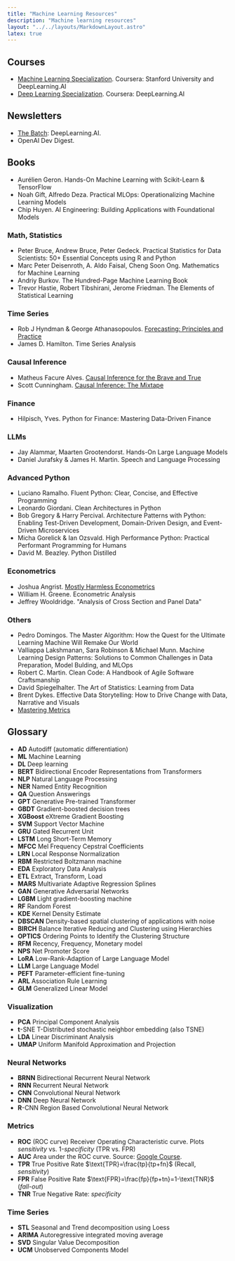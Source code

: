 ```yaml
---
title: "Machine Learning Resources"
description: "Machine learning resources"
layout: "../../layouts/MarkdownLayout.astro"
latex: true
---
```


## Courses

* [Machine Learning Specialization](https://www.coursera.org/specializations/machine-learning-introduction). Coursera: Stanford University and DeepLearning.AI
* [Deep Learning Specialization](https://www.coursera.org/specializations/deep-learning). Coursera: DeepLearning.AI

## Newsletters

* [The Batch](https://www.deeplearning.ai/the-batch/): DeepLearning.AI.
* OpenAI Dev Digest.

## Books

* Aurélien Geron. Hands-On Machine Learning with Scikit-Learn & TensorFlow
* Noah Gift, Alfredo Deza. Practical MLOps: Operationalizing Machine Learning Models
* Chip Huyen. AI Engineering: Building Applications with Foundational Models

### Math, Statistics
* Peter Bruce, Andrew Bruce, Peter Gedeck. Practical Statistics for Data Scientists: 50+ Essential Concepts using R and Python
* Marc Peter Deisenroth, A. Aldo Faisal, Cheng Soon Ong. Mathematics for Machine Learning
* Andriy Burkov. The Hundred-Page Machine Learning Book
* Trevor Hastie, Robert Tibshirani, Jerome Friedman. The Elements of Statistical Learning

### Time Series
* Rob J Hyndman & George Athanasopoulos. [Forecasting: Principles and Practice](https://otexts.com/fpp3/)
* James D. Hamilton. Time Series Analysis

### Causal Inference
*  Matheus Facure Alves. [Causal Inference for the Brave and True](https://matheusfacure.github.io/python-causality-handbook/landing-page.html)
* Scott Cunningham. [Causal Inference: The Mixtape](https://mixtape.scunning.com/)

### Finance
* Hilpisch, Yves. Python for Finance: Mastering Data-Driven Finance

### LLMs
* Jay Alammar, Maarten Grootendorst. Hands-On Large Language Models
* Daniel Jurafsky & James H. Martin. Speech and Language Processing


### Advanced Python
* Luciano Ramalho. Fluent Python: Clear, Concise, and Effective Programming
* Leonardo Giordani. Clean Architectures in Python
* Bob Gregory & Harry Percival. Architecture Patterns with Python: Enabling Test-Driven Development, Domain-Driven Design, and Event-Driven Microservices
* Micha Gorelick & Ian Ozsvald. High Performance Python: Practical Performant Programming for Humans
* David M. Beazley. Python Distilled

### Econometrics

* Joshua Angrist. [Mostly Harmless Econometrics](https://www.mostlyharmlesseconometrics.com/)
* William H. Greene. Econometric Analysis
* Jeffrey Wooldridge. "Analysis of Cross Section and Panel Data"

### Others
* Pedro Domingos. The Master Algorithm: How the Quest for the Ultimate Learning Machine Will Remake Our World
* Valliappa Lakshmanan, Sara Robinson & Michael Munn. Machine Learning Design Patterns: Solutions to Common Challenges in Data Preparation, Model Bulding, and MLOps
* Robert C. Martin. Clean Code: A Handbook of Agile Software Craftsmanship
* David Spiegelhalter. The Art of Statistics: Learning from Data
* Brent Dykes. Effective Data Storytelling: How to Drive Change with Data, Narrative and Visuals
* [Mastering Metrics](https://www.masteringmetrics.com/)

## Glossary

* **AD** Autodiff (automatic differentiation)
* **ML** Machine Learning
* **DL** Deep learning
* **BERT** Bidirectional Encoder Representations from Transformers
* **NLP** Natural Language Processing
* **NER** Named Entity Recognition
* **QA** Question Answerings
* **GPT** Generative Pre-trained Transformer
* **GBDT** Gradient-boosted decision trees
* **XGBoost** eXtreme Gradient Boosting
* **SVM** Support Vector Machine
* **GRU** Gated Recurrent Unit
* **LSTM** Long Short-Term Memory
* **MFCC** Mel Frequency Cepstral Coefficients
* **LRN** Local Response Normalization
* **RBM** Restricted Boltzmann machine
* **EDA** Exploratory Data Analysis
* **ETL** Extract, Transform, Load
* **MARS** Multivariate Adaptive Regression Splines
* **GAN** Generative Adversarial Networks
* **LGBM** Light gradient-boosting machine
* **RF** Random Forest
* **KDE** Kernel Density Estimate
* **DBSCAN** Density-based spatial clustering of applications with noise
* **BIRCH** Balance Iterative Reducing and Clustering using Hierarchies
* **OPTICS** Ordering Points to Identify the Clustering Structure
* **RFM** Recency, Frequency, Monetary model
* **NPS** Net Promoter Score
* **LoRA** Low-Rank-Adaption of Large Language Model
* **LLM** Large Language Model
* **PEFT** Parameter-efficient fine-tuning
* **ARL** Association Rule Learning
* **GLM** Generalized Linear Model

### Visualization

* **PCA** Principal Component Analysis
* **t**-SNE T-Distributed stochastic neighbor embedding (also TSNE)
* **LDA** Linear Discriminant Analysis
* **UMAP** Uniform Manifold Approximation and Projection

### Neural Networks

* **BRNN** Bidirectional Recurrent Neural Network
* **RNN** Recurrent Neural Network
* **CNN** Convolutional Neural Network
* **DNN** Deep Neural Network
* **R**-CNN Region Based Convolutional Neural Network

### Metrics

* **ROC** (ROC curve) Receiver Operating Characteristic curve. Plots _sensitivity_ vs. 1-_specificity_ (TPR vs. FPR)
* **AUC** Area under the ROC curve. Source: [Google Course](https://developers.google.com/machine-learning/crash-course/classification/roc-and-auc).
* **TPR** True Positive Rate $\text{TPR}=\frac{tp}{tp+fn}$ (Recall, _sensitivity_)
* **FPR** False Positive Rate $\text{FPR}=\frac{fp}{fp+tn}=1-\text{TNR}$ (_fall-out_)
* **TNR** True Negative Rate: _specificity_

### Time Series

* **STL** Seasonal and Trend decomposition using Loess
* **ARIMA** Autoregressive integrated moving average
* **SVD** Singular Value Decomposition
* **UCM** Unobserved Components Model
